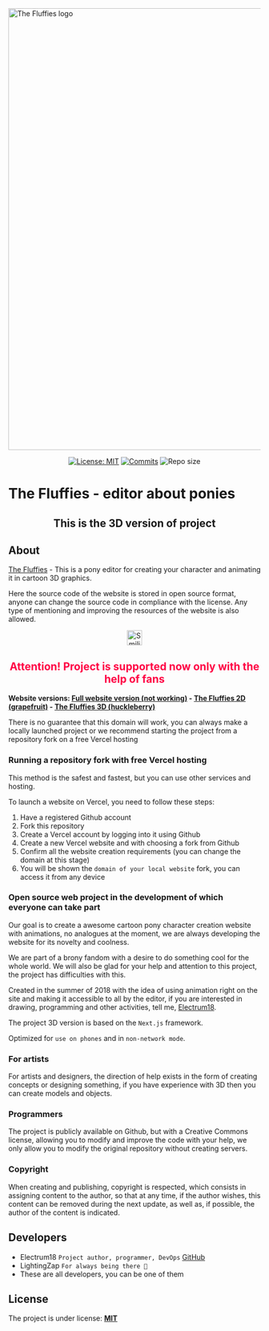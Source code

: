 <a href="https://the-fluffies-3D.vercel.app" target="_blank" alt="The Fluffies website" rel="noopener noreferrer">
  <img width="882" src="https://raw.githubusercontent.com/Electrum18/The-Fluffies/master/public/img/announcement.png" alt="The Fluffies logo">
</a>

<p align="center">
  <a href="https://github.com/Electrum18/The-Fluffies/blob/master/LICENSE"><img src="https://img.shields.io/badge/license-MIT-green.svg" alt="License: MIT"></a>
  <a href="https://github.com/Electrum18/The-Fluffies/commits/master"><img src="https://img.shields.io/github/last-commit/Electrum18/The-Fluffies.svg" alt="Commits"></a>
  <img src="https://img.shields.io/github/repo-size/Electrum18/The-Fluffies.svg" alt="Repo size">
</p>

# The Fluffies - editor about ponies

<h2 align="center">This is the 3D version of project</h2>

## About

[The Fluffies](https://the-fluffies-3D.vercel.app/) - This is a pony editor for creating your character and animating it in cartoon 3D graphics.

Here the source code of the website is stored in open source format, anyone can change the source code in compliance with the license. Any type of mentioning and improving the resources of the website is also allowed.

<p align="center">
<img width="30" src="https://files.everypony.ru/smiles/09/de/61c292.png" alt="Smiling Fluttershy">
</p>

<h2 style="color: #f04; text-align: center"> Attention! Project is supported now only with the help of fans </h2>

**Website versions: [Full website version (not working)](https://the-fluffies.vercel.app/) - [The Fluffies 2D (grapefruit)](https://the-fluffies-2D.vercel.app/) - [The Fluffies 3D (huckleberry)](https://the-fluffies-3D.vercel.app/)**


There is no guarantee that this domain will work, you can always make a locally launched project or we recommend starting the project from a repository fork on a free Vercel hosting

### Running a repository fork with free Vercel hosting

This method is the safest and fastest, but you can use other services and hosting.

To launch a website on Vercel, you need to follow these steps:

1. Have a registered Github account
2. Fork this repository
3. Create a Vercel account by logging into it using Github
4. Create a new Vercel website and with choosing a fork from Github
5. Confirm all the website creation requirements (you can change the domain at this stage)
6. You will be shown the `domain of your local website` fork, you can access it from any device

### Open source web project in the development of which everyone can take part

Our goal is to create a awesome cartoon pony character creation website with animations, no analogues at the moment, we are always developing the website for its novelty and coolness.

We are part of a brony fandom with a desire to do something cool for the whole world. We will also be glad for your help and attention to this project, the project has difficulties with this.

Created in the summer of 2018 with the idea of ​​using animation right on the site and making it accessible to all by the editor, if you are interested in drawing, programming and other activities, tell me, [Electrum18](https://github.com/Electrum18).

The project 3D version is based on the `Next.js` framework.

Optimized for `use on phones` and in `non-network mode`.

### For artists

For artists and designers, the direction of help exists in the form of creating concepts or designing something, if you have experience with 3D then you can create models and objects.

### Programmers

The project is publicly available on Github, but with a Creative Commons license, allowing you to modify and improve the code with your help, we only allow you to modify the original repository without creating servers.

### Copyright

When creating and publishing, copyright is respected, which consists in assigning content to the author, so that at any time, if the author wishes, this content can be removed during the next update, as well as, if possible, the author of the content is indicated.

## Developers

- Electrum18 `Project author, programmer, DevOps` [GitHub](https://github.com/Electrum18)
- LightingZap `For always being there 💜`
- These are all developers, you can be one of them

## License

The project is under license: **[MIT](https://github.com/Electrum18/The-Fluffies/blob/master/LICENSE)**
